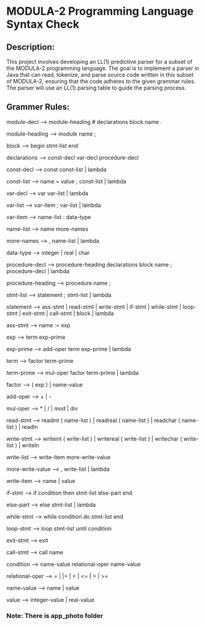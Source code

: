 # MODULA-2 Programming Language Syntax Check

## Description:
This project involves developing an LL(1) predictive parser for a subset of the MODULA-2 programming language.
The goal is to implement a parser in Java that can read, tokenize, and parse source code written in this subset of MODULA-2, ensuring that the code adheres to the given grammar rules.
The parser will use an LL(1) parsing table to guide the parsing process.

## Grammer Rules:
module-decl --> module-heading # declarations block name . 

module-heading --> module name ; 

block --> begin stmt-list end

declarations --> const-decl var-decl procedure-decl  

const-decl --> const const-list | lambda

const-list --> name = value ; const-list | lambda 

var-decl --> var var-list | lambda

var-list --> var-item ; var-list | lambda

var-item --> name-list : data-type

name-list --> name more-names 

more-names --> , name-list | lambda

data-type --> integer | real | char 

procedure-decl --> procedure-heading declarations block name ; procedure-decl | lambda

procedure-heading --> procedure name ; 

stmt-list --> statement ; stmt-list | lambda

statement --> ass-stmt | read-stmt | write-stmt | if-stmt | while-stmt | loop-stmt | exit-stmt | call-stmt | block | lambda

ass-stmt --> name := exp

exp --> term exp-prime

exp-prime --> add-oper term exp-prime | lambda	

term --> factor term-prime  

term-prime --> mul-oper factor term-prime | lambda

factor -->  ( exp ) | name-value

add-oper --> + | -  

mul-oper --> * | / | mod | div

read-stmt --> readint ( name-list ) | readreal ( name-list ) | readchar ( name-list ) | readln  

write-stmt --> writeint ( write-list ) | writereal ( write-list ) | writechar ( write-list ) | writeln  

write-list --> write-item more-write-value 

more-write-value --> , write-list | lambda

write-item --> name | value   

if-stmt --> if condition then stmt-list else-part end

else-part --> else stmt-list | lambda

while-stmt --> while condition do stmt-list end

loop-stmt --> loop stmt-list until condition   

exit-stmt --> exit      

call-stmt --> call name

condition --> name-value relational-oper name-value   

relational-oper --> = | |= | < | <= | > | >=

name-value --> name | value 

value --> integer-value | real-value

### Note: There is app_photo folder
